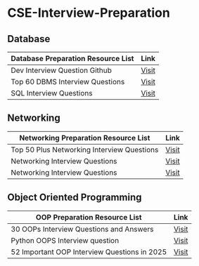 # CSE-Interview-Preparation


## Database 
| **Database Preparation Resource List**      | **Link**                          |
|------------------------|-----------------------------------|
| Dev Interview Question Github  | [Visit](https://github.com/Devinterview-io/databases-interview-questions)  |
| Top 60 DBMS Interview Questions  | [Visit](https://www.geeksforgeeks.org/dbms/commonly-asked-dbms-interview-questions/) |
| SQL Interview Questions| [Visit](https://www.geeksforgeeks.org/sql/sql-interview-questions/) |

## Networking 
| **Networking Preparation Resource List**      | **Link**                          |
|------------------------|-----------------------------------|
| Top 50 Plus Networking Interview Questions   | [Visit](https://www.geeksforgeeks.org/blogs/networking-interview-questions/)  |
| Networking Interview Questions  | [Visit](https://www.shiksha.com/online-courses/articles/networking-interview-questions-answers/) |
| Networking Interview Questions| [Visit](https://www.interviewbit.com/networking-interview-questions/) |

## Object Oriented Programming 
| **OOP Preparation Resource List**      | **Link**                          |
|------------------------|-----------------------------------|
| 30 OOPs Interview Questions and Answers   | [Visit](https://www.geeksforgeeks.org/interview-prep/oops-interview-questions/)  |
| Python OOPS Interview question | [Visit](https://www.geeksforgeeks.org/python/python-oops-interview-question/) |
| 52 Important OOP Interview Questions in 2025| [Visit](https://github.com/Devinterview-io/oop-interview-questions) |

